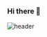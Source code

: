 ### Hi there 👋
![header](https://capsule-render.vercel.app/api?type=soft&color=auto&height=300&section=header&text=JaeHyun's_GitHub%20render&fontSize=90)


<!--
**dkswogus9402/dkswogus9402** is a ✨ _special_ ✨ repository because its `README.md` (this file) appears on your GitHub profile.

Here are some ideas to get you started:

- 🔭 I’m currently working on ...
- 🌱 I’m currently learning ...
- 👯 I’m looking to collaborate on ...
- 🤔 I’m looking for help with ...
- 💬 Ask me about ...
- 📫 How to reach me: ...
- 😄 Pronouns: ...
- ⚡ Fun fact: ...
-->
